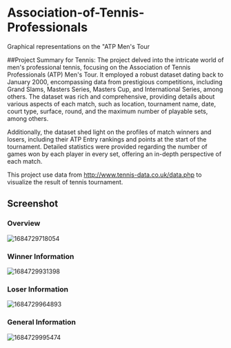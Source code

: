 # Association-of-Tennis-Professionals
Graphical representations on the "ATP Men's Tour

##Project Summary for Tennis:
The project delved into the intricate world of men's professional tennis, focusing on the Association of Tennis Professionals (ATP) Men's Tour. It employed a robust dataset dating back to January 2000, encompassing data from prestigious competitions, including Grand Slams, Masters Series, Masters Cup, and International Series, among others. The dataset was rich and comprehensive, providing details about various aspects of each match, such as location, tournament name, date, court type, surface, round, and the maximum number of playable sets, among others.

Additionally, the dataset shed light on the profiles of match winners and losers, including their ATP Entry rankings and points at the start of the tournament. Detailed statistics were provided regarding the number of games won by each player in every set, offering an in-depth perspective of each match.

This project use data from  http://www.tennis-data.co.uk/data.php to visualize the result of tennis tournament.
## Screenshot
### Overview
![1684729718054](https://github.com/XCc2001/Association-of-Tennis-Professionals/assets/86503605/1afff0da-47a5-4dc3-a710-e253cca4ddb1)

### Winner Information
![1684729931398](https://github.com/XCc2001/Association-of-Tennis-Professionals/assets/86503605/16c723fb-1898-4283-a5c2-3f7e4b53e664)

### Loser Information
![1684729964893](https://github.com/XCc2001/Association-of-Tennis-Professionals/assets/86503605/2907f040-2505-4007-abe9-ce8e358f3aac)
### General Information
![1684729995474](https://github.com/XCc2001/Association-of-Tennis-Professionals/assets/86503605/9e41791a-583d-490a-b705-607ab1823e72)

